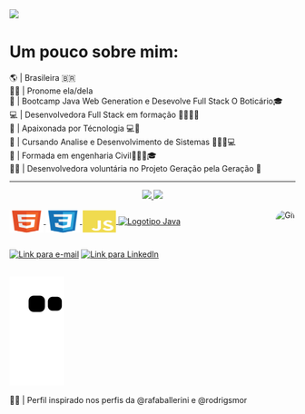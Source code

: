 <img src="https://user-images.githubusercontent.com/90638175/158690960-739c11a7-644f-49be-a8bc-d89e0770fb32.png"/>



<h1>Um pouco sobre mim:</h1>
🌎 | Brasileira 🇧🇷</br>
👩🏽 | Pronome ela/dela</br>
🧠 | Bootcamp Java Web Generation e Desevolve Full Stack O Boticário🎓</br>
💻 | Desenvolvedora Full Stack em formação 🏿👩🏽‍💻</br>
💖 | Apaixonada por Técnologia 💻🔌</br>
🏫 | Cursando Analise e Desenvolvimento de Sistemas 👩🏽‍💻💻</br>
🏫 | Formada em engenharia Civil👷🏽‍♀️🎓</br>
🤝🏽 | Desenvolvedora voluntária no Projeto Geração pela Geração 🚀</br>
<hr>


<div align="center">
  <a href="https://github.com/Danyelleac">
  <img height="160em" src="https://github-readme-stats.vercel.app/api?username=Danyelleac&show_icons=true&theme=synthwave&include_all_commits=true&count_private=true"/>
  <img height="160em" src="https://github-readme-stats.vercel.app/api/top-langs/?username=Danyelleac&layout=compact&langs_count=7&theme=synthwave"/>
 </div>
<div style="display: inline_block"><br>
  <img align="center" alt="Logotipo HTML" height="40" width="60" src="https://raw.githubusercontent.com/devicons/devicon/master/icons/html5/html5-original.svg">
  <img align="center" alt="Logotipo CSS" height="40" width="60" src="https://raw.githubusercontent.com/devicons/devicon/master/icons/css3/css3-original.svg">
  <img align="center" alt="Logotipo Js" height="40" width="60" src="https://raw.githubusercontent.com/devicons/devicon/master/icons/javascript/javascript-plain.svg">
  <img align="center" alt="Logotipo Java" height="40" width="60"  src="https://cdn.jsdelivr.net/gh/devicons/devicon/icons/java/java-original.svg">
  <img align="right" alt="Gif" height="150" style="border-radius:50px;" src="https://user-images.githubusercontent.com/90638175/155382098-93f6f347-d501-453c-8ac2-38d0b65ca376.gif">
 
</div>
  
  ##
 
<div> 
  <a href = "mailto:danyelleacandido@gmail.com"><img alt="Link para e-mail"  height="40"  width="150" src="https://img.shields.io/badge/-Gmail-%23333?style=for-the-badge&logo=gmail&logoColor=white" target="_blank"></a>
  <a href="https://www.linkedin.com/in/Danyelleac" target="_blank"><img alt="Link para LinkedIn"  height="40"  width="150" src="https://img.shields.io/badge/-LinkedIn-%230077B5?style=for-the-badge&logo=linkedin&logoColor=white" target="_blank"></a> 
  <br>
  <br>
  

  
   ![Snake animation](https://github.com/Danyelleac/Danyelleac/blob/output/github-contribution-grid-snake.svg)
 
 
</div>
  
 
🤝🏽 | Perfil inspirado nos perfis da @rafaballerini e @rodrigsmor </br>
  

